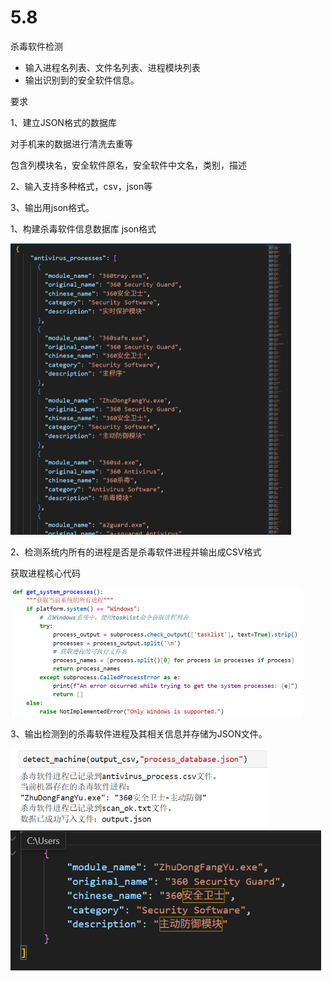 # 5.8

杀毒软件检测

- 输入进程名列表、文件名列表、进程模块列表
- 输出识别到的安全软件信息。

要求

1、建立JSON格式的数据库

对手机来的数据进行清洗去重等

包含列模块名，安全软件原名，安全软件中文名，类别，描述

2、输入支持多种格式，csv，json等

3、输出用json格式。



1、构建杀毒软件信息数据库 json格式

<img src="./image-20250507104029019.png" alt="image-20250507104029019" style="zoom:50%;" />

2、检测系统内所有的进程是否是杀毒软件进程并输出成CSV格式

获取进程核心代码

<img src="./image-20250507112547479.png" alt="image-20250507112547479" style="zoom:50%;" />

3、输出检测到的杀毒软件进程及其相关信息并存储为JSON文件。

<img src="./image-20250507112735152.png" alt="image-20250507112735152" style="zoom: 67%;" />

<img src="./image-20250508130002192.png" alt="image-20250508130002192" style="zoom: 80%;" />

